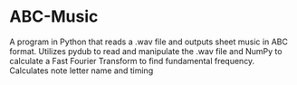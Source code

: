 # ABC-Music

A program in Python that reads a .wav file and outputs sheet music in ABC format. Utilizes pydub to read and manipulate the .wav file and NumPy to calculate a Fast Fourier Transform to find fundamental frequency. Calculates note letter name and timing
